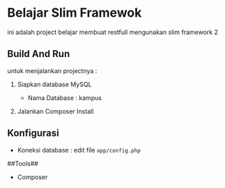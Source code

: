 # Belajar Slim Framewok #
ini adalah project belajar membuat restfull mengunakan slim framework 2

## Build And Run ##

untuk menjalankan projectnya :

1. Siapkan database MySQL

	* Nama Database : kampus

2. Jalankan Composer Install

## Konfigurasi ##

* Koneksi database : edit file `app/config.php`

##Tools##

* Composer
